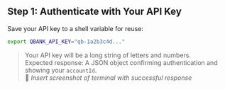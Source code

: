 ## Step 1: Authenticate with Your API Key

Save your API key to a shell variable for reuse:

```bash
export QBANK_API_KEY="qb-1a2b3c4d..."
```

> Your API key will be a long string of letters and numbers.  
> Expected response: A JSON object confirming authentication and showing your `accountId`.  
> 📸 *Insert screenshot of terminal with successful response*
